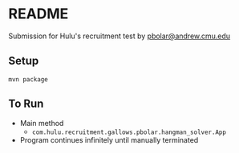 # README #

Submission for Hulu's recruitment test by pbolar@andrew.cmu.edu

## Setup ##
```mvn package```

## To Run ##
* Main method
    *   ```com.hulu.recruitment.gallows.pbolar.hangman_solver.App```
* Program continues infinitely until manually terminated